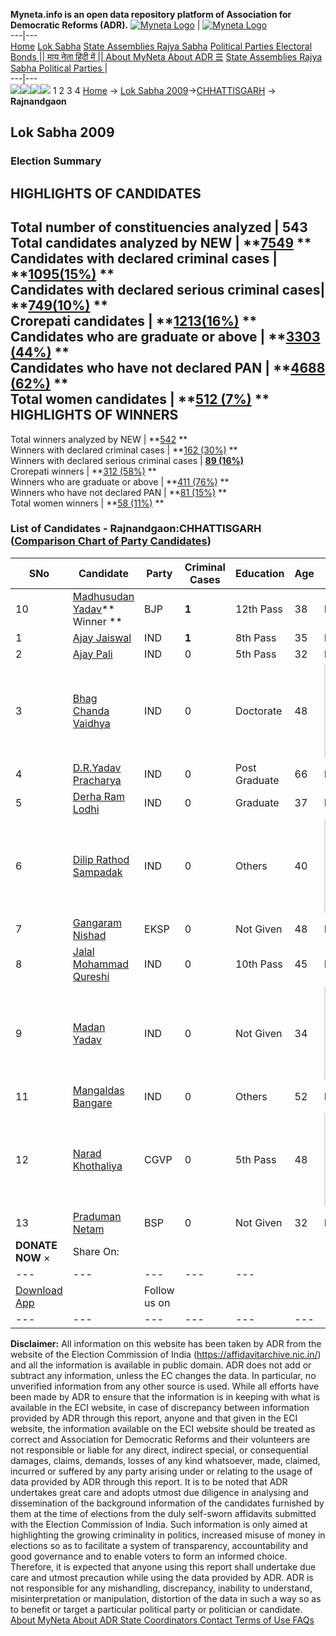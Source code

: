 **Myneta.info is an open data repository platform of Association for Democratic Reforms (ADR).**
[![Myneta Logo](https://www.myneta.info/lib/img/myneta-logo.png)](https://www.myneta.info/) | [![Myneta Logo](https://www.myneta.info/lib/img/adr-logo.png)](https://adrindia.org)  
---|---  
[Home](https://www.myneta.info/) [Lok Sabha](https://www.myneta.info/#ls "Lok Sabha") [ State Assemblies ](https://www.myneta.info/#sa "State Assemblies") [Rajya Sabha](https://www.myneta.info/#rs "Rajya Sabha") [Political Parties ](https://www.myneta.info/party "Political Parties") [ Electoral Bonds ](https://www.myneta.info/electoral_bonds "Electoral Bonds") [ || माय नेता हिंदी में || ](https://translate.google.co.in/translate?prev=hp&hl=en&js=y&u=www.myneta.info&sl=en&tl=hi&history_state0=) [ About MyNeta ](https://adrindia.org/content/about-myneta) [ About ADR ](https://adrindia.org/about-adr/who-we-are) [☰](javascript:void\(0\))
[ State Assemblies ](https://www.myneta.info/#sa "State Assemblies") [ Rajya Sabha ](https://www.myneta.info/#rs "Rajya Sabha") [ Political Parties ](https://www.myneta.info/party "Political Parties")
|   
---|---  
![](https://www.myneta.info/lib/img/banner/banner-1.png)![](https://www.myneta.info/lib/img/banner/banner-2.png)![](https://www.myneta.info/lib/img/banner/banner-3.png)![](https://www.myneta.info/lib/img/banner/banner-4.png)
1  2  3  4 
[Home](https://www.myneta.info/) → [Lok Sabha 2009](https://www.myneta.info/ls2009/)→[CHHATTISGARH](https://www.myneta.info/ls2009/index.php?action=show_constituencies&state_id=26) → **Rajnandgaon**
### 
## Lok Sabha 2009
###  Election Summary 
HIGHLIGHTS OF CANDIDATES  
---  
Total number of constituencies analyzed |  543   
Total candidates analyzed by NEW | **[7549](https://www.myneta.info/ls2009/index.php?action=summary&subAction=candidates_analyzed&sort=candidate#summary) **  
Candidates with declared criminal cases | **[1095(15%)](https://www.myneta.info/ls2009/index.php?action=summary&subAction=crime&sort=candidate#summary) **  
Candidates with declared serious criminal cases| **[749(10%)](https://www.myneta.info/ls2009/index.php?action=summary&subAction=serious_crime&sort=candidate#summary) **  
Crorepati candidates | **[1213(16%)](https://www.myneta.info/ls2009/index.php?action=summary&subAction=crorepati&sort=candidate#summary) **  
Candidates who are graduate or above | **[3303 (44%)](https://www.myneta.info/ls2009/index.php?action=summary&subAction=education&sort=candidate#summary) **  
Candidates who have not declared PAN | **[4688 (62%)](https://www.myneta.info/ls2009/index.php?action=summary&subAction=without_pan&sort=candidate#summary) **  
Total women candidates | **[512 (7%)](https://www.myneta.info/ls2009/index.php?action=summary&subAction=women_candidate&sort=candidate#summary) **  
HIGHLIGHTS OF WINNERS  
---  
Total winners analyzed by NEW | **[542](https://www.myneta.info/ls2009/index.php?action=summary&subAction=winner_analyzed&sort=candidate#summary) **  
Winners with declared criminal cases | **[162 (30%)](https://www.myneta.info/ls2009/index.php?action=summary&subAction=winner_crime&sort=candidate#summary) **  
Winners with declared serious criminal cases | **[89 (16%)](https://www.myneta.info/ls2009/index.php?action=summary&subAction=winner_serious_crime&sort=candidate#summary)**  
Crorepati winners | **[312 (58%)](https://www.myneta.info/ls2009/index.php?action=summary&subAction=winner_crorepati&sort=candidate#summary) **  
Winners who are graduate or above | **[411 (76%)](https://www.myneta.info/ls2009/index.php?action=summary&subAction=winner_education&sort=candidate#summary) **  
Winners who have not declared PAN | **[81 (15%)](https://www.myneta.info/ls2009/index.php?action=summary&subAction=winner_without_pan&sort=candidate#summary) **  
Total women winners | **[58 (11%)](https://www.myneta.info/ls2009/index.php?action=summary&subAction=winner_women&sort=candidate#summary) **  
### List of Candidates - Rajnandgaon:CHHATTISGARH ([Comparison Chart of Party Candidates](https://www.myneta.info/ls2009/comparisonchart.php?constituency_id=111))
SNo | Candidate| Party| Criminal Cases| Education| Age| Total Assets| Liabilities  
---|---|---|---|---|---|---|---  
10  | [Madhusudan Yadav](https://www.myneta.info/ls2009/candidate.php?candidate_id=105)** Winner ** | BJP | **1** | 12th Pass| 38 | Rs 11,65,680 ~ 11 Lacs+ | Rs 0 ~   
1  | [Ajay Jaiswal](https://www.myneta.info/ls2009/candidate.php?candidate_id=492) | IND | **1** | 8th Pass| 35 | Rs 15,02,000 ~ 15 Lacs+ | Rs 0 ~   
2  | [Ajay Pali](https://www.myneta.info/ls2009/candidate.php?candidate_id=106) | IND | 0 | 5th Pass| 32 | Rs 1,30,000 ~ 1 Lacs+ | Rs 5,00,000 ~ 5 Lacs+  
3  | [Bhag Chanda Vaidhya](https://www.myneta.info/ls2009/candidate.php?candidate_id=495) | IND | 0 | Doctorate| 48 | ![](https://myneta.info/image_v2.php?myneta_folder=ls2009&candidate_id=495&col=ta) | ![](https://myneta.info/image_v2.php?myneta_folder=ls2009&candidate_id=495&col=lia)  
4  | [D.R.Yadav Pracharya](https://www.myneta.info/ls2009/candidate.php?candidate_id=1588) | IND | 0 | Post Graduate| 66 | Rs 8,75,000 ~ 8 Lacs+ | Rs 0 ~   
5  | [Derha Ram Lodhi](https://www.myneta.info/ls2009/candidate.php?candidate_id=101) | IND | 0 | Graduate| 37 | Rs 4,45,000 ~ 4 Lacs+ | Rs 75,000 ~ 75 Thou+  
6  | [Dilip Rathod Sampadak](https://www.myneta.info/ls2009/candidate.php?candidate_id=490) | IND | 0 | Others| 40 | ![](https://myneta.info/image_v2.php?myneta_folder=ls2009&candidate_id=490&col=ta) | ![](https://myneta.info/image_v2.php?myneta_folder=ls2009&candidate_id=490&col=lia)  
7  | [Gangaram Nishad](https://www.myneta.info/ls2009/candidate.php?candidate_id=497) | EKSP | 0 | Not Given| 48 | Nil | Rs 0 ~   
8  | [Jalal Mohammad Qureshi](https://www.myneta.info/ls2009/candidate.php?candidate_id=103) | IND | 0 | 10th Pass| 45 | Rs 80,000 ~ 80 Thou+ | Rs 0 ~   
9  | [Madan Yadav](https://www.myneta.info/ls2009/candidate.php?candidate_id=500) | IND | 0 | Not Given| 34 | ![](https://myneta.info/image_v2.php?myneta_folder=ls2009&candidate_id=500&col=ta) | ![](https://myneta.info/image_v2.php?myneta_folder=ls2009&candidate_id=500&col=lia)  
11  | [Mangaldas Bangare](https://www.myneta.info/ls2009/candidate.php?candidate_id=502) | IND | 0 | Others| 52 | Rs 21,25,000 ~ 21 Lacs+ | Rs 0 ~   
12  | [Narad Khothaliya](https://www.myneta.info/ls2009/candidate.php?candidate_id=501) | CGVP | 0 | 5th Pass| 48 | ![](https://myneta.info/image_v2.php?myneta_folder=ls2009&candidate_id=501&col=ta) | ![](https://myneta.info/image_v2.php?myneta_folder=ls2009&candidate_id=501&col=lia)  
13  | [Praduman Netam](https://www.myneta.info/ls2009/candidate.php?candidate_id=498) | BSP | 0 | Not Given| 32 | Nil | Rs 0 ~   
|  **DONATE NOW** × |  Share On:  | [](https://api.whatsapp.com/send?text=https%3A%2F%2Fmyneta.info%2Fpunjab2022%2Findex.php%3Faction%3Dshow_constituencies%26state_id%3D19) | [](https://www.facebook.com/sharer/sharer.php?u=https%3A%2F%2Fmyneta.info%2Fpunjab2022%2Findex.php%3Faction%3Dshow_constituencies%26state_id%3D19) | [](https://twitter.com/share?url=https%3A%2F%2Fmyneta.info%2Fpunjab2022%2Findex.php%3Faction%3Dshow_constituencies%26state_id%3D19)  
---|---|---|---|---  
| [ Download App ](https://play.google.com/store/apps/details?id=com.webrosoft.myneta1&pcampaignid=pcampaignidMKT-Other-global-all-co-prtnr-py-PartBadge-Mar2515-1) | [](https://play.google.com/store/apps/details?id=com.webrosoft.myneta1&pcampaignid=pcampaignidMKT-Other-global-all-co-prtnr-py-PartBadge-Mar2515-1) |  Follow us on  | [](https://www.facebook.com/adrindia.org/) | [](https://twitter.com/adrspeaks) | [](https://groups.google.com/g/national-election-watch?hl=en&pli=1) | [](https://www.instagram.com/adrspeaks/) | [](https://www.youtube.com/user/adrspeaks) | [](https://sharechat.com/profile/adrspeaks)  
---|---|---|---|---|---|---|---|---  
**Disclaimer:** All information on this website has been taken by ADR from the website of the Election Commission of India (https://affidavitarchive.nic.in/) and all the information is available in public domain. ADR does not add or subtract any information, unless the EC changes the data. In particular, no unverified information from any other source is used. While all efforts have been made by ADR to ensure that the information is in keeping with what is available in the ECI website, in case of discrepancy between information provided by ADR through this report, anyone and that given in the ECI website, the information available on the ECI website should be treated as correct and Association for Democratic Reforms and their volunteers are not responsible or liable for any direct, indirect special, or consequential damages, claims, demands, losses of any kind whatsoever, made, claimed, incurred or suffered by any party arising under or relating to the usage of data provided by ADR through this report. It is to be noted that ADR undertakes great care and adopts utmost due diligence in analysing and dissemination of the background information of the candidates furnished by them at the time of elections from the duly self-sworn affidavits submitted with the Election Commission of India. Such information is only aimed at highlighting the growing criminality in politics, increased misuse of money in elections so as to facilitate a system of transparency, accountability and good governance and to enable voters to form an informed choice. Therefore, it is expected that anyone using this report shall undertake due care and utmost precaution while using the data provided by ADR. ADR is not responsible for any mishandling, discrepancy, inability to understand, misinterpretation or manipulation, distortion of the data in such a way so as to benefit or target a particular political party or politician or candidate. 
[ About MyNeta ](https://adrindia.org/content/about-myneta) [ About ADR ](https://adrindia.org/about-adr/who-we-are) [ State Coordinators ](https://adrindia.org/about-adr/state-coordinators) [ Contact ](https://adrindia.org/contact-us) [ Terms of Use ](https://adrindia.org/content/adr-terms-use) [ FAQs ](https://adrindia.org/content/faqs)
